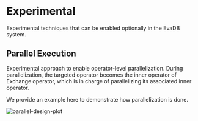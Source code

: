 # Experimental 

Experimental techniques that can be enabled optionally in the EvaDB system.

## Parallel Execution

Experimental approach to enable operator-level parallelization. During parallelization, the targeted operator becomes the inner operator of Exchange operator, which is in charge of parallelizing its associated inner operator.

We provide an example here to demonstrate how parallelization is done. 

![parallel-design-plot](./../../docs/images/reference/parallel-design.jpg)